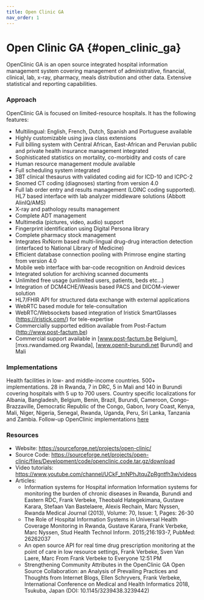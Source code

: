 ```yaml
---
title: Open Clinic GA
nav_order: 1
---
```


# Open Clinic GA {#open_clinic_ga}

OpenClinic GA is an open source integrated hospital information
management system covering management of administrative, financial,
clinical, lab, x-ray, pharmacy, meals distribution and other data.
Extensive statistical and reporting capabilities.

### Approach

OpenClinic GA is focused on limited-resource hospitals. It has the
following features:

- Multilingual: English, French, Dutch, Spanish and Portuguese available
- Highly customizable using java class extensions
- Full billing system with Central African, East-African and Peruvian
  public and private health insurance management integrated
- Sophisticated statistics on mortality, co-morbidity and costs of care
- Human resource management module available
- Full scheduling system integrated
- 3BT clinical thesaurus with validated coding aid for ICD-10 and ICPC-2
- Snomed CT coding (diagnoses) starting from version 4.0
- Full lab order entry and results management (LOINC coding supported).
  HL7 based interface with lab analyzer middleware solutions (Abbott
  AlinIQ/AMS)
- X-ray and pathology results management
- Complete ADT management
- Multimedia (pictures, video, audio) support
- Fingerprint identification using Digital Persona library
- Complete pharmacy stock management
- Integrates RxNorm based multi-lingual drug-drug interaction detection
  (interfaced to National Library of Medicine)
- Efficient database connection pooling with Primrose engine starting
  from version 4.0
- Mobile web interface with bar-code recognition on Android devices
- Integrated solution for archiving scanned documents
- Unlimited free usage (unlimited users, patients, beds etc\...)
- Integration of DCM4CHE/Weasis based PACS and DICOM-viewer solution
- HL7/FHIR API for structured data exchange with external applications
- WebRTC based module for tele-consultation
- WebRTC/Websockets based integration of Iristick SmartGlasses
  (https://iristick.com/) for tele-expertise
- Commercially supported edition available from Post-Factum
  (http://www.post-factum.be)
- Commercial support available in \[www.post-factum.be Belgium\],
  \[mxs.rwandamed.org Rwanda\], \[www.openit-burundi.net Burundi\] and
  Mali

### Implementations

Health facilities in low- and middle-income countries. 500+
implementations. 28 in Rwanda, 7 in DRC, 5 in Mali and 140 in Burundi
covering hospitals with 5 up to 700 users. Country specific
localizations for Albania, Bangladesh, Belgium, Benin, Brazil, Burundi,
Cameroon, Congo-Brazzaville, Democratic Republic of the Congo, Gabon,
Ivory Coast, Kenya, Mali, Niger, Nigeria, Senegal, Rwanda, Uganda, Peru,
Sri Lanka, Tanzania and Zambia. Follow-up OpenClinic implementations
[here](http://www.globalhealthbarometer.net)

### Resources

- Website: <https://sourceforge.net/projects/open-clinic/>
- Source Code:
  <https://sourceforge.net/projects/open-clinic/files/Development/code/openclinic.code.tar.gz/download>
- Video tutorials:
  <https://www.youtube.com/channel/UCkF_tnNPhJtquZpRgntfh3w/videos>
- Articles:
  - Information systems for Hospital information Information systems for
    monitoring the burden of chronic diseases in Rwanda, Burundi and
    Eastern RDC, Frank Verbeke, Theobald Hategekimana, Gustave Karara,
    Stefaan Van Bastelaere, Alexis Rechain, Marc Nyssen, Rwanda Medical
    Journal (2013), Volume: 70, Issue: 1, Pages: 26-30
  - The Role of Hospital Information Systems in Universal Health
    Coverage Monitoring in Rwanda, Gustave Karara, Frank Verbeke, Marc
    Nyssen, Stud Health Technol Inform. 2015;216:193-7, PubMed: 26262037
  - An open source API for real time drug prescription monitoring at the
    point of care in low resource settings, Frank Verbeke, Sven Van
    Laere, Marc From Frank Verbeke to Everyone 12:51 PM
  - Strengthening Community Attributes in the OpenClinic GA Open Source
    Collaboration: an Analysis of Prevailing Practices and Thoughts from
    Internet Blogs, Ellen Schryvers, Frank Verbeke, International
    Conference on Medical and Health Informatics 2018, Tsukuba, Japan
    (DOI: 10.1145/3239438.3239442)
